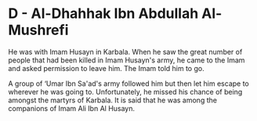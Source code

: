 D - Al-Dhahhak Ibn Abdullah Al-Mushrefi
=======================================

He was with Imam Husayn in Karbala. When he saw the great number of
people that had been killed in Imam Husayn's army, he came to the Imam
and asked permission to leave him. The Imam told him to go.

A group of ‘Umar Ibn Sa'ad's army followed him but then let him escape
to wherever he was going to. Unfortunately, he missed his chance of
being amongst the martyrs of Karbala. It is said that he was among the
companions of Imam Ali Ibn Al Husayn.


